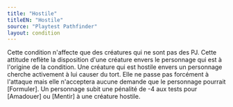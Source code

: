 ```yaml
---
title: "Hostile"
titleEN: "Hostile"
source: "Playtest Pathfinder"
layout: condition
---
```


Cette condition n'affecte que des créatures qui ne sont pas des PJ. Cette attitude reflète la disposition d'une créature envers le personnage qui est à l'origine de la condition. Une créature qui est hostile envers un personnage cherche activement à lui causer du tort. Elle ne passe pas forcément à l'attaque mais elle n'acceptera aucune demande que le personnage pourrait [Formuler]. Un personnage subit une pénalité de -4 aux tests pour [Amadouer] ou [Mentir] à une créature hostile.